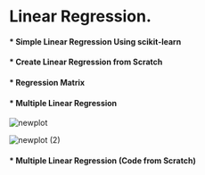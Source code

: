 # Linear Regression.

#### * Simple Linear Regression Using scikit-learn
#### * Create Linear Regression from Scratch
#### * Regression Matrix

#### * Multiple Linear Regression
![newplot](https://github.com/user-attachments/assets/214d16fe-84dd-4828-bc3e-31af95bc5cf0)

![newplot (2)](https://github.com/user-attachments/assets/37d0589a-51ee-4c99-a6ac-c1d5bea230de)

#### * Multiple Linear Regression (Code from Scratch)



